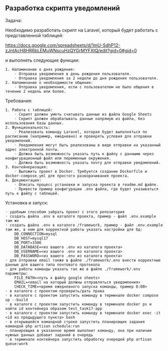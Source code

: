## Разработка скрипта уведомлений

Задача:

Необходимо разработать скрипт на Laravel, который будет работать с представленной таблицей:

https://docs.google.com/spreadsheets/d/1mU-SdhP12-zJntAcH8HR6bLEMuWNscuHzQYGrMYFXtQ/edit?gid=0#gid=0 

и выполнять следующие функции:

    1. Напоминание о днях рождения:
        ◦ Отправка уведомления в день рождения пользователя.
        ◦ Отправка уведомления за 2 недели до дня рождения пользователя.
    2. Напоминание о необходимости общения:
        ◦ Отправка уведомления, если с пользователем не было общения в течение 2 недель или более.

Требования:

    1. Работа с таблицей:
        ◦ Скрипт должен уметь считывать данные из файла Google Sheets
        ◦ Скрипт должен обрабатывать данные напрямую из файла, без использования базы данных.
    2. Функциональность:
        ◦ Реализовать команду Laravel, которая будет выполняться по расписанию (например, ежедневно) и проверять условия для отправки уведомлений.
        ◦ Уведомления могут быть реализованы в виде отправки на указанный адрес электронной почты.
        ◦ Должна быть возможность указать путь к файлу с данными через конфигурационный файл или переменные окружения.
        ◦ Должна быть возможность указать почту для отправки уведомлений. 
    3. Контейнеризация:
        ◦ Выложить проект в Docker. Требуется создание Dockerfile и docker-compose.yml для простого разворачивания проекта.
    4. Документация:
        ◦ Описать процесс установки и запуска проекта в readme.md файле.
        ◦ Привести пример конфигурации .env файла, где будет указываться путь к файлу с таблицей.

Установка и запуск:

    ◦ удобным способом забрать проект с этого репозитория
    ◦ создать файла .env в каталоге проекта, пример - файл .env.example там же
    ◦ создать файла .env в каталоге /framework, пример - файл .env.example там же, в нем для корректной работы указать настройки для бд:
        DB_CONNECTION=mysql
        DB_HOST=mysql17
        DB_PORT=3306
        DB_DATABASE=<из вашего .env из каталога проекта>
        DB_USERNAME=<из вашего .env из каталога проекта>
        DB_PASSWORD=<из вашего .env из каталога проекта>
    ◦ для отправки email также в файле ./framework/.env внести корректные данные для вашего типа почтового протокола  
    ◦ для работы команды указать так же в файле ./framework/.env параметры:
        FILE_PATH=<путь к файлу google sheets>
        EMAIL=<email на который должны отправляться уведомления>
        CHECK_TIME=<время ежедневного запуска команды, пример 8:00>
    ◦ в каталоге с проектом проверить/дать права
    ◦ в каталоге с проектом запустить команду в терминале docker compose up --build
    ◦ в каталоге с проектом запустить команду в терминале docker ps и найти id контейнера образом test_task17-app
    ◦ в каталоге с проектом запустить команду в терминале docker exec -it <id из предыдущего пункта> bash
    ◦ в открывшейся командной строке запустить планировщик задания командой php artisan schedule:run
    ◦ планировщик в указанное время выполнит команду, она при наличии нужных данных добавит заданий в очередь
    ◦ в терминале контейнера запустить обработку очередей php artisan queue:work


